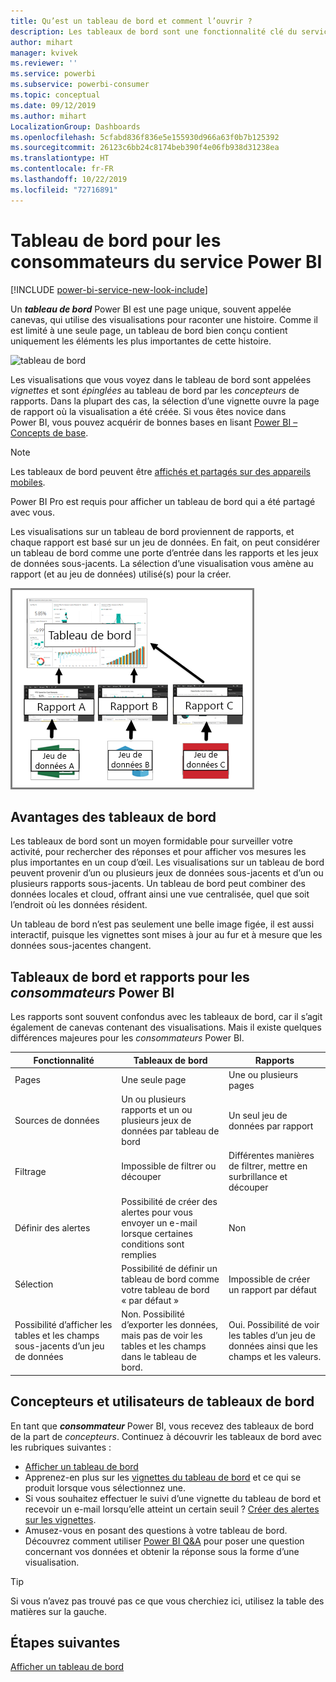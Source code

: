 ```yaml
---
title: Qu’est un tableau de bord et comment l’ouvrir ?
description: Les tableaux de bord sont une fonctionnalité clé du service Power BI.
author: mihart
manager: kvivek
ms.reviewer: ''
ms.service: powerbi
ms.subservice: powerbi-consumer
ms.topic: conceptual
ms.date: 09/12/2019
ms.author: mihart
LocalizationGroup: Dashboards
ms.openlocfilehash: 5cfabd836f836e5e155930d966a63f0b7b125392
ms.sourcegitcommit: 26123c6bb24c8174beb390f4e06fb938d31238ea
ms.translationtype: HT
ms.contentlocale: fr-FR
ms.lasthandoff: 10/22/2019
ms.locfileid: "72716891"
---
```

# <a name="dashboards-for-power-bi-service-consumers"></a>Tableau de bord pour les consommateurs du service Power BI

[!INCLUDE [power-bi-service-new-look-include](../includes/power-bi-service-new-look-include.md)]

Un ***tableau de bord*** Power BI est une page unique, souvent appelée canevas, qui utilise des visualisations pour raconter une histoire. Comme il est limité à une seule page, un tableau de bord bien conçu contient uniquement les éléments les plus importantes de cette histoire.

![tableau de bord](media/end-user-dashboards/power-bi-dashboard2.png)

Les visualisations que vous voyez dans le tableau de bord sont appelées *vignettes* et sont *épinglées* au tableau de bord par les *concepteurs* de rapports. Dans la plupart des cas, la sélection d’une vignette ouvre la page de rapport où la visualisation a été créée. Si vous êtes novice dans Power BI, vous pouvez acquérir de bonnes bases en lisant [Power BI – Concepts de base](end-user-basic-concepts.md).

> [!NOTE]
> Les tableaux de bord peuvent être [affichés et partagés sur des appareils mobiles](mobile/mobile-apps-view-dashboard.md).
>
> Power BI Pro est requis pour afficher un tableau de bord qui a été partagé avec vous.
> 

Les visualisations sur un tableau de bord proviennent de rapports, et chaque rapport est basé sur un jeu de données. En fait, on peut considérer un tableau de bord comme une porte d’entrée dans les rapports et les jeux de données sous-jacents. La sélection d’une visualisation vous amène au rapport (et au jeu de données) utilisé(s) pour la créer.

![diagramme montrant la relation entre les tableaux de bord, les rapports, les jeux de données](media/end-user-dashboards/power-bi-diagram.png)

## <a name="advantages-of-dashboards"></a>Avantages des tableaux de bord
Les tableaux de bord sont un moyen formidable pour surveiller votre activité, pour rechercher des réponses et pour afficher vos mesures les plus importantes en un coup d’œil. Les visualisations sur un tableau de bord peuvent provenir d’un ou plusieurs jeux de données sous-jacents et d’un ou plusieurs rapports sous-jacents. Un tableau de bord peut combiner des données locales et cloud, offrant ainsi une vue centralisée, quel que soit l’endroit où les données résident.

Un tableau de bord n’est pas seulement une belle image figée, il est aussi interactif, puisque les vignettes sont mises à jour au fur et à mesure que les données sous-jacentes changent.

## <a name="dashboards-versus-reports-for-power-bi-consumers"></a>Tableaux de bord et rapports pour les ***consommateurs*** Power BI
Les rapports sont souvent confondus avec les tableaux de bord, car il s’agit également de canevas contenant des visualisations. Mais il existe quelques différences majeures pour les *consommateurs* Power BI.

| **Fonctionnalité** | **Tableaux de bord** | **Rapports** |
| --- | --- | --- |
| Pages |Une seule page |Une ou plusieurs pages |
| Sources de données |Un ou plusieurs rapports et un ou plusieurs jeux de données par tableau de bord |Un seul jeu de données par rapport |
| Filtrage |Impossible de filtrer ou découper |Différentes manières de filtrer, mettre en surbrillance et découper |
| Définir des alertes |Possibilité de créer des alertes pour vous envoyer un e-mail lorsque certaines conditions sont remplies |Non |
| Sélection |Possibilité de définir un tableau de bord comme votre tableau de bord « par défaut » |Impossible de créer un rapport par défaut |
| Possibilité d’afficher les tables et les champs sous-jacents d’un jeu de données |Non. Possibilité d’exporter les données, mais pas de voir les tables et les champs dans le tableau de bord. |Oui. Possibilité de voir les tables d’un jeu de données ainsi que les champs et les valeurs. |


## <a name="dashboard-designers-and-dashboard-consumers"></a>Concepteurs et utilisateurs de tableaux de bord
En tant que ***consommateur*** Power BI, vous recevez des tableaux de bord de la part de *concepteurs*. Continuez à découvrir les tableaux de bord avec les rubriques suivantes :

* [Afficher un tableau de bord](end-user-dashboard-open.md)
* Apprenez-en plus sur les [vignettes du tableau de bord](end-user-tiles.md) et ce qui se produit lorsque vous sélectionnez une.
* Si vous souhaitez effectuer le suivi d’une vignette du tableau de bord et recevoir un e-mail lorsqu’elle atteint un certain seuil ? [Créer des alertes sur les vignettes](end-user-alerts.md).
* Amusez-vous en posant des questions à votre tableau de bord. Découvrez comment utiliser [Power BI Q&A](end-user-q-and-a.md) pour poser une question concernant vos données et obtenir la réponse sous la forme d’une visualisation.

> [!TIP]
> Si vous n’avez pas trouvé pas ce que vous cherchiez ici, utilisez la table des matières sur la gauche.
> 

## <a name="next-steps"></a>Étapes suivantes
[Afficher un tableau de bord](end-user-dashboard-open.md) 